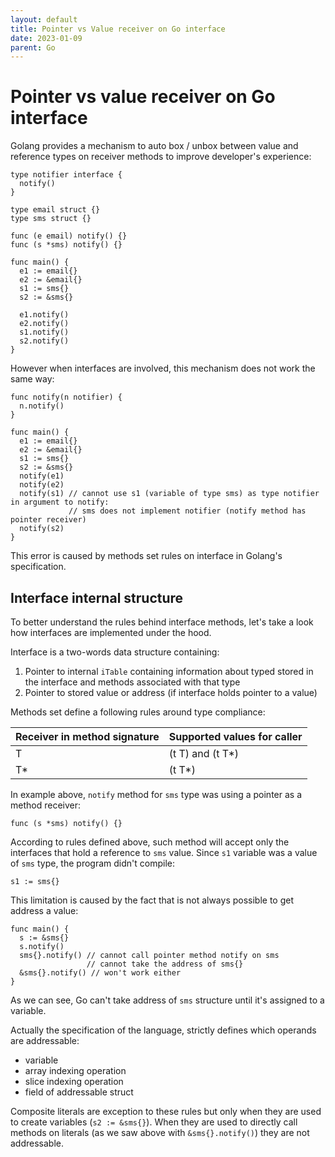 ```yaml
---
layout: default
title: Pointer vs Value receiver on Go interface
date: 2023-01-09
parent: Go
---
```


# Pointer vs value receiver on Go interface

Golang provides a mechanism to auto box / unbox between value and reference types on receiver methods to improve developer's experience:

```golang
type notifier interface {
  notify()
}

type email struct {}
type sms struct {}

func (e email) notify() {}
func (s *sms) notify() {}

func main() {
  e1 := email{}
  e2 := &email{}
  s1 := sms{}
  s2 := &sms{}

  e1.notify()
  e2.notify()
  s1.notify()
  s2.notify()
}
```

However when interfaces are involved, this mechanism does not work the same way:

```golang
func notify(n notifier) {
  n.notify()
}

func main() {
  e1 := email{}
  e2 := &email{}
  s1 := sms{}
  s2 := &sms{}
  notify(e1)
  notify(e2)
  notify(s1) // cannot use s1 (variable of type sms) as type notifier in argument to notify:
             // sms does not implement notifier (notify method has pointer receiver)
  notify(s2)
}
```

This error is caused by methods set rules on interface in Golang's specification.

## Interface internal structure

To better understand the rules behind interface methods, let's take a look how interfaces are implemented under the hood.

Interface is a two-words data structure containing:

1. Pointer to internal `iTable` containing information about typed stored in the interface and methods associated with that type
2. Pointer to stored value or address (if interface holds pointer to a value)

Methods set define a following rules around type compliance:

| Receiver in method signature | Supported values for caller |
|------------------------------|-----------------------------|
| T                            | (t T) and (t T*)            |
| T*                           | (t T*)                      |

In example above, `notify` method for `sms` type was using a pointer as a method receiver:

```golang
func (s *sms) notify() {}
```

According to rules defined above, such method will accept only the interfaces that hold a reference to `sms` value. Since `s1` variable was a value of `sms` type, the program didn't compile:

```golang
s1 := sms{}
```

This limitation is caused by the fact that is not always possible to get address a value:

```golang
func main() {
  s := &sms{}
  s.notify()
  sms{}.notify() // cannot call pointer method notify on sms
                 // cannot take the address of sms{}
  &sms{}.notify() // won't work either
}
```

As we can see, Go can't take address of `sms` structure until it's assigned to a variable.

Actually the specification of the language, strictly defines which operands are addressable:

- variable
- array indexing operation
- slice indexing operation
- field of addressable struct

Composite literals are exception to these rules but only when they are used to create variables (`s2 := &sms{}`). When they are used to directly call methods on literals (as we saw above with `&sms{}.notify()`) they are not addressable.
